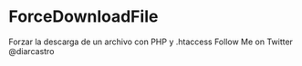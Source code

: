 # ForceDownloadFile
Forzar la descarga de un archivo con PHP y .htaccess
Follow Me on Twitter @diarcastro
